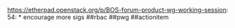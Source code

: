 https://etherpad.openstack.org/p/BOS-forum-product-wg-working-session: 54: 		* encourage more sigs ##rbac  ##pwg ##actionitem

